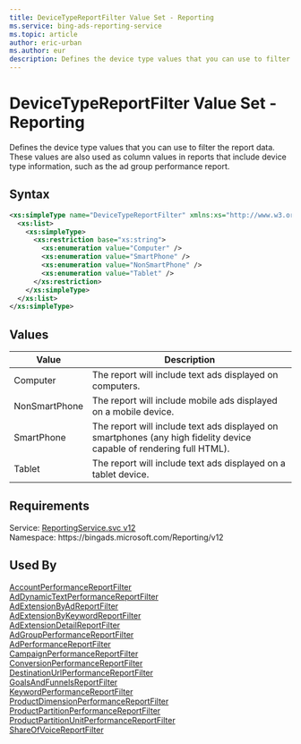 ```yaml
---
title: DeviceTypeReportFilter Value Set - Reporting
ms.service: bing-ads-reporting-service
ms.topic: article
author: eric-urban
ms.author: eur
description: Defines the device type values that you can use to filter the report data.
---
```

# DeviceTypeReportFilter Value Set - Reporting
Defines the device type values that you can use to filter the report data. These values are also used as column values in reports that include device type information, such as the ad group performance report.

## Syntax
```xml
<xs:simpleType name="DeviceTypeReportFilter" xmlns:xs="http://www.w3.org/2001/XMLSchema">
  <xs:list>
    <xs:simpleType>
      <xs:restriction base="xs:string">
        <xs:enumeration value="Computer" />
        <xs:enumeration value="SmartPhone" />
        <xs:enumeration value="NonSmartPhone" />
        <xs:enumeration value="Tablet" />
      </xs:restriction>
    </xs:simpleType>
  </xs:list>
</xs:simpleType>
```

## <a name="values"></a>Values

|Value|Description|
|-----------|---------------|
|<a name="computer"></a>Computer|The report will include text ads displayed on computers.|
|<a name="nonsmartphone"></a>NonSmartPhone|The report will include mobile ads displayed on a mobile device.|
|<a name="smartphone"></a>SmartPhone|The report will include text ads displayed on smartphones (any high fidelity device capable of rendering full HTML).|
|<a name="tablet"></a>Tablet|The report will include text ads displayed on a tablet device.|

## Requirements
Service: [ReportingService.svc v12](https://reporting.api.bingads.microsoft.com/Api/Advertiser/Reporting/v11/ReportingService.svc)  
Namespace: https\://bingads.microsoft.com/Reporting/v12  

## Used By
[AccountPerformanceReportFilter](accountperformancereportfilter.md)  
[AdDynamicTextPerformanceReportFilter](addynamictextperformancereportfilter.md)  
[AdExtensionByAdReportFilter](adextensionbyadreportfilter.md)  
[AdExtensionByKeywordReportFilter](adextensionbykeywordreportfilter.md)  
[AdExtensionDetailReportFilter](adextensiondetailreportfilter.md)  
[AdGroupPerformanceReportFilter](adgroupperformancereportfilter.md)  
[AdPerformanceReportFilter](adperformancereportfilter.md)  
[CampaignPerformanceReportFilter](campaignperformancereportfilter.md)  
[ConversionPerformanceReportFilter](conversionperformancereportfilter.md)  
[DestinationUrlPerformanceReportFilter](destinationurlperformancereportfilter.md)  
[GoalsAndFunnelsReportFilter](goalsandfunnelsreportfilter.md)  
[KeywordPerformanceReportFilter](keywordperformancereportfilter.md)  
[ProductDimensionPerformanceReportFilter](productdimensionperformancereportfilter.md)  
[ProductPartitionPerformanceReportFilter](productpartitionperformancereportfilter.md)  
[ProductPartitionUnitPerformanceReportFilter](productpartitionunitperformancereportfilter.md)  
[ShareOfVoiceReportFilter](shareofvoicereportfilter.md)  
